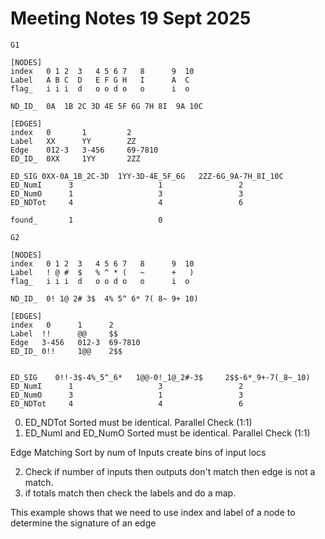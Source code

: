 # Meeting Notes 19 Sept 2025


```
G1

[NODES]
index   0 1 2  3   4 5 6 7   8      9  10
Label   A B C  D   E F G H   I      A  C
flag_   i i i  d   o o d o   o      i  o

ND_ID_  0A  1B 2C 3D 4E 5F 6G 7H 8I  9A 10C

[EDGES]
index   0       1         2
Label   XX      YY        ZZ
Edge    012-3   3-456     69-7810
ED_ID_  0XX     1YY       2ZZ

ED_SIG 0XX-0A_1B_2C-3D  1YY-3D-4E_5F_6G   2ZZ-6G_9A-7H_8I_10C
ED_NumI      3                   1                 2
ED_NumO      1                   3                 3
ED_NDTot     4                   4                 6

found_       1                   0

G2

[NODES]
index   0 1 2  3   4 5 6 7   8      9  10
Label   ! @ #  $   % ^ * (   ~      +   )
flag_   i i i  d   o o d o   o      i  o

ND_ID_  0! 1@ 2# 3$  4% 5^ 6* 7( 8~ 9+ 10)

[EDGES]
index   0      1      2
Label  !!      @@     $$
Edge   3-456   012-3  69-7810
ED_ID_ 0!!     1@@    2$$


ED_SIG    0!!-3$-4%_5^_6*   1@@-0!_1@_2#-3$     2$$-6*_9+-7(_8~_10)
ED_NumI      1                   3                 2
ED_NumO      3                   1                 3
ED_NDTot     4                   4                 6

```

0. ED_NDTot Sorted must be identical.  Parallel Check (1:1)
1. ED_NumI and ED_NumO Sorted must be identical.  Parallel Check (1:1)

Edge Matching
Sort by num of Inputs  create bins  of input locs

2. Check if number of inputs then outputs don't match then edge is not a match.
3. if totals match then check the labels and do a map.







This example shows that we need to use index and label of a node to determine the signature of an edge
